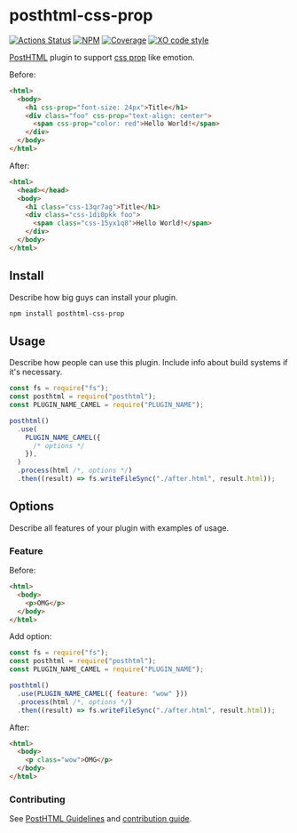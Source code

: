 # posthtml-css-prop

[![Actions Status][action]][action-url]
[![NPM][npm]][npm-url]
[![Coverage][cover]][cover-badge]
[![XO code style][style]][style-url]

[PostHTML](https://github.com/posthtml/posthtml) plugin to support [css prop](https://emotion.sh/docs/css-prop) like emotion.

Before:

```html
<html>
  <body>
    <h1 css-prop="font-size: 24px">Title</h1>
    <div class="foo" css-prop="text-align: center">
      <span css-prop="color: red">Hello World!</span>
    </div>
  </body>
</html>
```

After:

```html
<html>
  <head></head>
  <body>
    <h1 class="css-13qr7ag">Title</h1>
    <div class="css-1di0pkk foo">
      <span class="css-15yx1q8">Hello World!</span>
    </div>
  </body>
</html>
```

## Install

Describe how big guys can install your plugin.

```bash
npm install posthtml-css-prop
```

## Usage

Describe how people can use this plugin. Include info about build systems if it's
necessary.

```javascript
const fs = require("fs");
const posthtml = require("posthtml");
const PLUGIN_NAME_CAMEL = require("PLUGIN_NAME");

posthtml()
  .use(
    PLUGIN_NAME_CAMEL({
      /* options */
    }),
  )
  .process(html /*, options */)
  .then((result) => fs.writeFileSync("./after.html", result.html));
```

## Options

Describe all features of your plugin with examples of usage.

### Feature

Before:

```html
<html>
  <body>
    <p>OMG</p>
  </body>
</html>
```

Add option:

```js
const fs = require("fs");
const posthtml = require("posthtml");
const PLUGIN_NAME_CAMEL = require("PLUGIN_NAME");

posthtml()
  .use(PLUGIN_NAME_CAMEL({ feature: "wow" }))
  .process(html /*, options */)
  .then((result) => fs.writeFileSync("./after.html", result.html));
```

After:

```html
<html>
  <body>
    <p class="wow">OMG</p>
  </body>
</html>
```

### Contributing

See [PostHTML Guidelines](https://github.com/posthtml/posthtml/tree/master/docs) and [contribution guide](CONTRIBUTING.md).

[action]: https://github.com/USER_NAME/PLUGIN_NAME/workflows/Actions%20Status/badge.svg
[action-url]: https://github.com/USER_NAME/PLUGIN_NAME/actions?query=workflow%3A%22CI+tests%22
[npm]: https://img.shields.io/npm/v/PLUGIN_NAME.svg
[npm-url]: https://npmjs.com/package/PLUGIN_NAME
[style]: https://img.shields.io/badge/code_style-XO-5ed9c7.svg
[style-url]: https://github.com/xojs/xo
[cover]: https://coveralls.io/repos/USER_NAME/PLUGIN_NAME/badge.svg?branch=master
[cover-badge]: https://coveralls.io/r/USER_NAME/PLUGIN_NAME?branch=master
